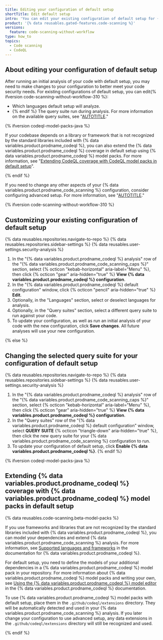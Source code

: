 ```yaml
---
title: Editing your configuration of default setup
shortTitle: Edit default setup
intro: 'You can edit your existing configuration of default setup for {% data variables.product.prodname_code_scanning %} to better meet your code security needs.'
product: '{% data reusables.gated-features.code-scanning %}'
versions:
  feature: code-scanning-without-workflow
type: how_to
topics:
  - Code scanning
  - CodeQL
---
```


## About editing your configuration of default setup

After running an initial analysis of your code with default setup, you may need to make changes to your configuration to better meet your code security needs. For existing configurations of default setup, you can edit{% ifversion code-scanning-without-workflow-310 %}:

- Which languages default setup will analyze.
- {% endif %} The query suite run during analysis. For more information on the available query suites, see "[AUTOTITLE](/code-security/code-scanning/managing-your-code-scanning-configuration/built-in-codeql-query-suites)."

{% ifversion codeql-model-packs-java %}

If your codebase depends on a library or framework that is not recognized by the standard libraries included with {% data variables.product.prodname_codeql %}, you can also extend the {% data variables.product.prodname_codeql %} coverage in default setup using {% data variables.product.prodname_codeql %} model packs. For more information, see "[Extending CodeQL coverage with CodeQL model packs in default setup](#extending-codeql-coverage-with-codeql-model-packs-in-default-setup)".

{% endif %}

If you need to change any other aspects of your {% data variables.product.prodname_code_scanning %} configuration, consider configuring advanced setup. For more information, see "[AUTOTITLE](/code-security/code-scanning/creating-an-advanced-setup-for-code-scanning/configuring-advanced-setup-for-code-scanning)."

{% ifversion code-scanning-without-workflow-310 %}

## Customizing your existing configuration of default setup

{% data reusables.repositories.navigate-to-repo %}
{% data reusables.repositories.sidebar-settings %}
{% data reusables.user-settings.security-analysis %}

1. In the "{% data variables.product.prodname_codeql %} analysis" row of the "{% data variables.product.prodname_code_scanning_caps %}" section, select {% octicon "kebab-horizontal" aria-label="Menu" %}, then click {% octicon "gear" aria-hidden="true" %} **View {% data variables.product.prodname_codeql %} configuration**.
1. In the "{% data variables.product.prodname_codeql %} default configuration" window, click {% octicon "pencil" aria-hidden="true" %} **Edit**.
1. Optionally, in the "Languages" section, select or deselect languages for analysis.
1. Optionally, in the "Query suites" section, select a different query suite to run against your code.
1. To update your configuration, as well as run an initial analysis of your code with the new configuration, click **Save changes**. All future analyses will use your new configuration.

{% else %}

## Changing the selected query suite for your configuration of default setup

{% data reusables.repositories.navigate-to-repo %}
{% data reusables.repositories.sidebar-settings %}
{% data reusables.user-settings.security-analysis %}

1. In the "{% data variables.product.prodname_codeql %} analysis" row of the "{% data variables.product.prodname_code_scanning_caps %}" section, select {% octicon "kebab-horizontal" aria-label="Menu" %}, then click {% octicon "gear" aria-hidden="true" %} **View {% data variables.product.prodname_codeql %} configuration**.
1. In the "Query suites" row of the "{% data variables.product.prodname_codeql %} default configuration" window, select **QUERY SUITE** {% octicon "triangle-down" aria-hidden="true" %}, then click the new query suite for your {% data variables.product.prodname_code_scanning %} configuration to run.
1. To update your configuration of default setup, click **Enable {% data variables.product.prodname_codeql %}**.
{% endif %}

{% ifversion codeql-model-packs-java %}

## Extending {% data variables.product.prodname_codeql %} coverage with {% data variables.product.prodname_codeql %} model packs in default setup

{% data reusables.code-scanning.beta-model-packs %}

If you use frameworks and libraries that are not recognized by the standard libraries included with {% data variables.product.prodname_codeql %}, you can model your dependencies and extend {% data variables.product.prodname_code_scanning %} analysis. For more information, see [Supported languages and frameworks](https://codeql.github.com/docs/codeql-overview/supported-languages-and-frameworks/) in the documentation for {% data variables.product.prodname_codeql %}.

For default setup, you need to define the models of your additional dependencies in a {% data variables.product.prodname_codeql %} model pack in your repository. For more information about {% data variables.product.prodname_codeql %} model packs and writing your own, see [Using the {% data variables.product.prodname_codeql %} model editor](https://codeql.github.com/docs/codeql-for-visual-studio-code/using-the-codeql-model-editor) in the {% data variables.product.prodname_codeql %} documentation.

To use {% data variables.product.prodname_codeql %} model packs with default setup, place them in the `.github/codeql/extensions` directory. They will be automatically detected and used in your {% data variables.product.prodname_code_scanning %} analysis. If you later change your configuration to use advanced setup, any data extensions in the `.github/codeql/extensions` directory will still be recognized and used.

{% endif %}
